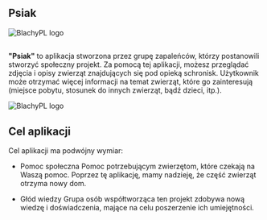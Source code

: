 ## Psiak
![BlachyPL logo](http://hd.wallpaperswide.com/thumbs/sad_boxer_dog-t2.jpg)
##
**"Psiak"** to aplikacja stworzona przez grupę zapaleńców, którzy postanowili stworzyć społeczny projekt. Za pomocą tej aplikacji, możesz przeglądać zdjęcia i opisy zwierząt znajdujących się pod opieką schronisk. Użytkownik może otrzymać więcej informacji na temat zwierząt, które go zainteresują (miejsce pobytu, stosunek do innych zwierząt, bądź dzieci, itp.).

![BlachyPL logo](https://i.imgur.com/XZeO0nP.png)

## Cel aplikacji

Cel aplikacji ma podwójny wymiar:

- Pomoc społeczna 
Pomoc potrzebującym zwierzętom, które czekają na Waszą pomoc. Poprzez tę aplikację, mamy nadzieję, że część zwierząt otrzyma nowy dom. 

- Głód wiedzy
Grupa osób współtworząca ten projekt zdobywa nową wiedzę i doświadczenia, mające na celu poszerzenie ich umiejętności.

